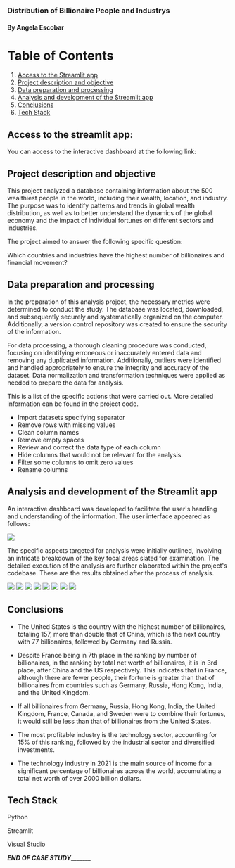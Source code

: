 ### **Distribution of Billionaire People and Industrys**
####  By Angela Escobar



# Table of Contents
1. [Access to the Streamlit app](#access-to-the-streamlit-app)
2. [Project description and objective](#project-description-and-objective)
3. [Data preparation and processing](#data-preparation-and-processing)
4. [Analysis and development of the Streamlit app](#analysis-and-development-of-the-streamlit-app)
5. [Conclusions](#conclusions)
6. [Tech Stack](#tech-stack)




## Access to the streamlit app: 
You can access to the interactive dashboard at the following link: 


## Project description and objective


This project analyzed a database containing information about the 500 wealthiest people in the world, including their wealth, location, and industry. The purpose was to identify patterns and trends in global wealth distribution, as well as to better understand the dynamics of the global economy and the impact of individual fortunes on different sectors and industries.

The project aimed to answer the following specific question:

Which countries and industries have the highest number of billionaires and financial movement?

## Data preparation and processing

In the preparation of this analysis project, the necessary metrics were determined to conduct the study. The database was located, downloaded, and subsequently securely and systematically organized on the computer. Additionally, a version control repository was created to ensure the security of the information.

For data processing, a thorough cleaning procedure was conducted, focusing on identifying erroneous or inaccurately entered data and removing any duplicated information. Additionally, outliers were identified and handled appropriately to ensure the integrity and accuracy of the dataset. Data normalization and transformation techniques were applied as needed to prepare the data for analysis. 

This is a list of the specific actions that were carried out. More detailed information can be found in the project code.

* Import datasets specifying separator
* Remove rows with missing values 
* Clean column names
* Remove empty spaces
* Review and correct the data type of each column
* Hide columns that would not be relevant for the analysis.
* Filter some columns to omit zero values
* Rename columns


## Analysis and development of the Streamlit app

An interactive dashboard was developed to facilitate the user's handling and understanding of the information. The user interface appeared as follows:

![](Visualizations/9.jpg)

The specific aspects targeted for analysis were initially outlined, involving an intricate breakdown of the key focal areas slated for examination. The detailed execution of the analysis are further elaborated within the project's codebase. These are the results obtained after the process of analysis.

![](Visualizations/1.jpg)
![](Visualizations/2.jpg)
![](Visualizations/3.jpg)
![](Visualizations/4.jpg)
![](Visualizations/5.jpg)
![](Visualizations/6.jpg)
![](Visualizations/7.jpg)
![](Visualizations/8.jpg)



## Conclusions

* The United States is the country with the highest number of billionaires, totaling 157, more than double that of China, which is the next country with 77 billionaires, followed by Germany and Russia.

* Despite France being in 7th place in the ranking by number of billionaires, in the ranking by total net worth of billionaires, it is in 3rd place, after China and the US respectively. This indicates that in France, although there are fewer people, their fortune is greater than that of billionaires from countries such as Germany, Russia, Hong Kong, India, and the United Kingdom.

* If all billionaires from Germany, Russia, Hong Kong, India, the United Kingdom, France, Canada, and Sweden were to combine their fortunes, it would still be less than that of billionaires from the United States.

* The most profitable industry is the technology sector, accounting for 15% of this ranking, followed by the industrial sector and diversified investments.

* The technology industry in 2021 is the main source of income for a significant percentage of billionaires across the world, accumulating a total net worth of over 2000 billion dollars.



## Tech Stack

  Python

  Streamlit

  Visual Studio


_______________END OF CASE STUDY______________________
